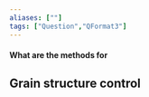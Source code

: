 ```yaml
---
aliases: [""]
tags: ["Question","QFormat3"]
---
```


#### What are the methods for
## Grain structure control
